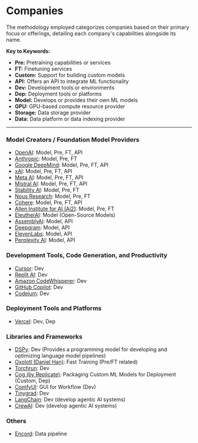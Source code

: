 # Companies

The methodology employed categorizes companies based on their primary focus or offerings, detailing each company's capabilities alongside its name.

**Key to Keywords:**  
- **Pre:** Pretraining capabilities or services  
- **FT:** Finetuning services  
- **Custom:** Support for building custom models  
- **API:** Offers an API to integrate ML functionality  
- **Dev:** Development tools or environments  
- **Dep:** Deployment tools or platforms  
- **Model:** Develops or provides their own ML models  
- **GPU:** GPU-based compute resource provider  
- **Storage:** Data storage provider  
- **Data:** Data platform or data indexing provider

---

### Model Creators / Foundation Model Providers

- [OpenAI](https://openai.com/): Model, Pre, FT, API  
- [Anthropic](https://www.anthropic.com/): Model, Pre, FT  
- [Google DeepMind](https://www.deepmind.com/): Model, Pre, FT, API  
- [xAI](https://x.ai/): Model, Pre, FT, API  
- [Meta AI](https://ai.meta.com/): Model, Pre, FT, API  
- [Mistral AI](https://mistral.ai/): Model, Pre, FT, API  
- [Stability AI](https://stability.ai/): Model, Pre, FT  
- [Nous Research](https://www.nousresearch.com/): Model, Pre, FT  
- [Cohere](https://cohere.com/): Model, Pre, FT, API  
- [Allen Institute for AI (Ai2)](https://allenai.org/): Model, Pre, FT  
- [EleutherAI](https://www.eleuther.ai/): Model (Open-Source Models)  
- [AssemblyAI](https://www.assemblyai.com/): Model, API  
- [Deepgram](https://deepgram.com/): Model, API  
- [ElevenLabs](https://elevenlabs.io/): Model, API  
- [Perplexity AI](https://www.perplexity.ai/): Model, API

### Development Tools, Code Generation, and Productivity

- [Cursor](https://www.cursor.com/): Dev  
- [Replit AI](https://replit.com/): Dev  
- [Amazon CodeWhisperer](https://aws.amazon.com/codewhisperer/): Dev  
- [GitHub Copilot](https://github.com/features/copilot): Dev  
- [Codeium](https://www.codeium.com/): Dev  

### Deployment Tools and Platforms

- [Vercel](https://vercel.com/): Dev, Dep  

### Libraries and Frameworks

- [DSPy](https://dspy.ai/): Dev (Provides a programming model for developing and optimizing language model pipelines)  
- [Oxolotl (Daniel Han)](https://github.com/danielhan/oxolotl): Fast Training (Pre/FT related)  
- [Torchrun](https://pytorch.org/docs/stable/elastic/torchrun.html): Dev  
- [Cog (by Replicate)](https://github.com/replicate/cog): Packaging Custom ML Models for Deployment (Custom, Dep)  
- [ComfyUI](https://comfyui.org/): GUI for Workflow (Dev)  
- [Tinygrad](https://github.com/geohot/tinygrad): Dev  
- [LangChain](https://langchain.com/): Dev (develop agentic AI systems)  
- [CrewAI](https://docs.crewai.com): Dev (develop agentic AI systems)

### Others

- [Encord](https://encord.com): Data pipeline